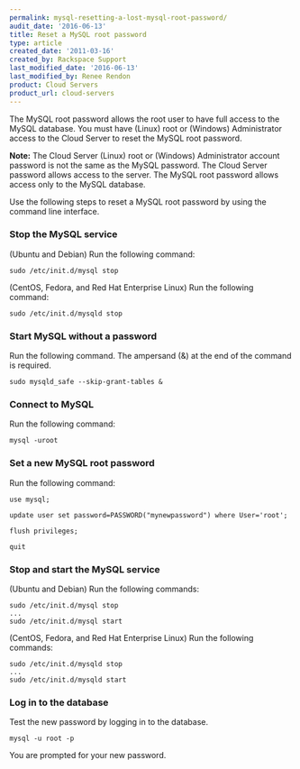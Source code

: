 ```yaml
---
permalink: mysql-resetting-a-lost-mysql-root-password/
audit_date: '2016-06-13'
title: Reset a MySQL root password
type: article
created_date: '2011-03-16'
created_by: Rackspace Support
last_modified_date: '2016-06-13'
last_modified_by: Renee Rendon
product: Cloud Servers
product_url: cloud-servers
---
```


The MySQL root password allows the root user to have full access to the MySQL database. You must have (Linux) root or (Windows) Administrator access to the Cloud Server to reset the MySQL root password. 

**Note:** The Cloud Server (Linux) root or (Windows) Administrator account password is not the same as the MySQL password.  The Cloud Server password allows access to the server. The MySQL root password allows access only to the MySQL database.

Use the following steps to reset a MySQL root password by using the command line interface.

### Stop the MySQL service
(Ubuntu and Debian) Run the following command:

    sudo /etc/init.d/mysql stop
    
(CentOS, Fedora, and Red Hat Enterprise Linux) Run the following command:

    sudo /etc/init.d/mysqld stop

### Start MySQL without a password
Run the following command. The ampersand (&) at the end of the command is required.

    sudo mysqld_safe --skip-grant-tables &

### Connect to MySQL 
Run the following command:

    mysql -uroot

### Set a new MySQL root password
Run the following command:

    use mysql;

    update user set password=PASSWORD("mynewpassword") where User='root';

    flush privileges;

    quit
    
### Stop and start the MySQL service
(Ubuntu and Debian) Run the following commands:

    sudo /etc/init.d/mysql stop
    ...
    sudo /etc/init.d/mysql start
    
(CentOS, Fedora, and Red Hat Enterprise Linux) Run the following commands:

    sudo /etc/init.d/mysqld stop
    ...
    sudo /etc/init.d/mysqld start

### Log in to the database

Test the new password by logging in to the database.

    mysql -u root -p

You are prompted for your new password.
